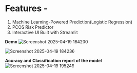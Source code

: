 # Features - 

1. Machine Learning-Powered Prediction(Logistic Regression)
2. PCOS Risk Predictor
3. Interactive UI Built with Streamlit

**Demo**
![Screenshot 2025-04-19 184200](https://github.com/user-attachments/assets/aad77a0b-dc45-4038-910d-16ab6e98a2c6)


![Screenshot 2025-04-19 184236](https://github.com/user-attachments/assets/9d87b60a-3beb-4a9d-b34e-d2a91861359f)

**Acuracy and Classification report of the model**
![Screenshot 2025-04-19 195249](https://github.com/user-attachments/assets/4bbe411d-f10d-4ed4-b622-b25bb728d9fc)
